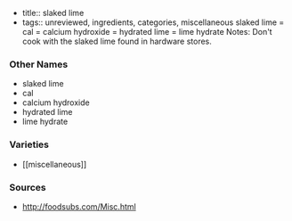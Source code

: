 - title:: slaked lime
- tags:: unreviewed, ingredients, categories, miscellaneous
slaked lime = cal = calcium hydroxide = hydrated lime = lime hydrate Notes: Don't cook with the slaked lime found in hardware stores.

### Other Names

* slaked lime
* cal
* calcium hydroxide
* hydrated lime
* lime hydrate

### Varieties

* [[miscellaneous]]

### Sources
* http://foodsubs.com/Misc.html

